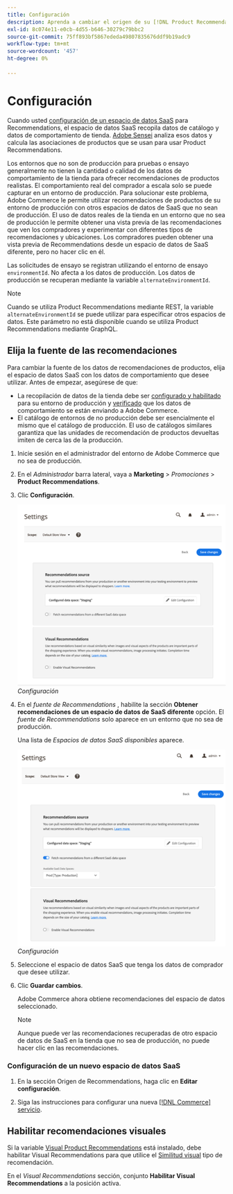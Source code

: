```yaml
---
title: Configuración
description: Aprenda a cambiar el origen de su [!DNL Product Recommendations] datos y cómo habilitar las recomendaciones visuales.
exl-id: 8c074e11-e0cb-4d55-b646-30279c79bbc2
source-git-commit: 75ff893bf5867ededa49807835676ddf9b19adc9
workflow-type: tm+mt
source-wordcount: '457'
ht-degree: 0%

---
```


# Configuración

Cuando usted [configuración de un espacio de datos SaaS](https://experienceleague.adobe.com/docs/commerce-admin/config/services/saas.html) para Recommendations, el espacio de datos SaaS recopila datos de catálogo y datos de comportamiento de tienda. [Adobe Sensei](https://www.adobe.com/sensei.html) analiza esos datos y calcula las asociaciones de productos que se usan para usar Product Recommendations.

Los entornos que no son de producción para pruebas o ensayo generalmente no tienen la cantidad o calidad de los datos de comportamiento de la tienda para ofrecer recomendaciones de productos realistas. El comportamiento real del comprador a escala solo se puede capturar en un entorno de producción. Para solucionar este problema, Adobe Commerce le permite utilizar recomendaciones de productos de su entorno de producción con otros espacios de datos de SaaS que no sean de producción. El uso de datos reales de la tienda en un entorno que no sea de producción le permite obtener una vista previa de las recomendaciones que ven los compradores y experimentar con diferentes tipos de recomendaciones y ubicaciones. Los compradores pueden obtener una vista previa de Recommendations desde un espacio de datos de SaaS diferente, pero no hacer clic en él.

Las solicitudes de ensayo se registran utilizando el entorno de ensayo `environmentId`. No afecta a los datos de producción. Los datos de producción se recuperan mediante la variable `alternateEnvironmentId`.

>[!NOTE]
>
>Cuando se utiliza Product Recommendations mediante REST, la variable `alternateEnvironmentId` se puede utilizar para especificar otros espacios de datos. Este parámetro no está disponible cuando se utiliza Product Recommendations mediante GraphQL.

## Elija la fuente de las recomendaciones

Para cambiar la fuente de los datos de recomendaciones de productos, elija el espacio de datos SaaS con los datos de comportamiento que desee utilizar. Antes de empezar, asegúrese de que:

- La recopilación de datos de la tienda debe ser [configurado y habilitado](install-configure.md) para su entorno de producción y [verificado](verify.md) que los datos de comportamiento se están enviando a Adobe Commerce.
- El catálogo de entornos de no producción debe ser esencialmente el mismo que el catálogo de producción. El uso de catálogos similares garantiza que las unidades de recomendación de productos devueltas imiten de cerca las de la producción.

1. Inicie sesión en el administrador del entorno de Adobe Commerce que no sea de producción.

1. En el _Administrador_ barra lateral, vaya a **Marketing** > _Promociones_ > **Product Recommendations**.

1. Clic **Configuración**.

   ![configuración de recomendaciones de productos](assets/settings.png)
   _Configuración_

1. En el _fuente de Recommendations_ , habilite la sección **Obtener recomendaciones de un espacio de datos de SaaS diferente** opción. El _fuente de Recommendations_ solo aparece en un entorno que no sea de producción.

   Una lista de _Espacios de datos SaaS disponibles_ aparece.

   ![configuración de recomendaciones de productos](assets/settings-select-saas.png)
   _Configuración_

1. Seleccione el espacio de datos SaaS que tenga los datos de comprador que desee utilizar.

1. Clic **Guardar cambios**.

   Adobe Commerce ahora obtiene recomendaciones del espacio de datos seleccionado.

   >[!NOTE]
   >
   > Aunque puede ver las recomendaciones recuperadas de otro espacio de datos de SaaS en la tienda que no sea de producción, no puede hacer clic en las recomendaciones.

### Configuración de un nuevo espacio de datos SaaS

1. En la sección Origen de Recommendations, haga clic en **Editar configuración**.

1. Siga las instrucciones para configurar una nueva [[!DNL Commerce] servicio](/help/landing/saas.md).

## Habilitar recomendaciones visuales

Si la variable [Visual Product Recommendations](install-configure.md) está instalado, debe habilitar Visual Recommendations para que utilice el [Similitud visual](type.md#visualsim) tipo de recomendación.

En el _Visual Recommendations_ sección, conjunto **Habilitar Visual Recommendations** a la posición activa.
